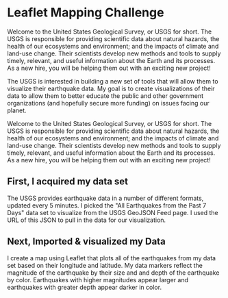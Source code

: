 # Leaflet Mapping Challenge

Welcome to the United States Geological Survey, or USGS for short. The USGS is responsible for providing scientific data about natural hazards, the health of our ecosystems and environment; and the impacts of climate and land-use change. Their scientists develop new methods and tools to supply timely, relevant, and useful information about the Earth and its processes. As a new hire, you will be helping them out with an exciting new project!

The USGS is interested in building a new set of tools that will allow them to visualize their earthquake data. My goal is to create visualizations of their data to allow them to better educate the public and other government organizations (and hopefully secure more funding) on issues facing our planet.

Welcome to the United States Geological Survey, or USGS for short. The USGS is responsible for providing scientific data about natural hazards, the health of our ecosystems and environment; and the impacts of climate and land-use change. Their scientists develop new methods and tools to supply timely, relevant, and useful information about the Earth and its processes. As a new hire, you will be helping them out with an exciting new project!

## First, I acquired my data set

The USGS provides earthquake data in a number of different formats, updated every 5 minutes. I picked the "All Earthquakes from the Past 7 Days" data set to visualize from the USGS GeoJSON Feed page. I used the URL of this JSON to pull in the data for our visualization.

## Next, Imported & visualized my Data

I create a map using Leaflet that plots all of the earthquakes from my data set based on their longitude and latitude. My data markers reflect the magnitude of the earthquake by their size and and depth of the earthquake by color. Earthquakes with higher magnitudes appear larger and earthquakes with greater depth appear darker in color.

